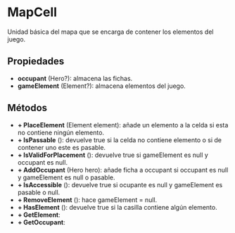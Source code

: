 # MapCell

Unidad básica del mapa que se encarga de contener los elementos del juego.

## Propiedades

- **occupant** (Hero?): almacena las fichas.
- **gameElement** (Element?): almacena elementos del juego.

## Métodos

- **+ PlaceElement** (Element element): añade un elemento a la celda si esta no contiene ningún elemento.
- **+ IsPassable** (): devuelve true si la celda no contiene elemento o si de contener uno este es pasable.
- **+ IsValidForPlacement** (): devuelve true si gameElement es null y occupant es null.
- **+ AddOccupant** (Hero hero): añade ficha a occupant si occupant es null y gameElement es null o pasable.
- **+ IsAccessible** (): devuelve true si ocupante es null y gameElement es pasable o null.
- **+ RemoveElement** (): hace gameElement = null.
- **+ HasElement** (): devuelve true si la casilla contiene algún elemento.
- **+ GetElement**:
- **+ GetOccupant**:
